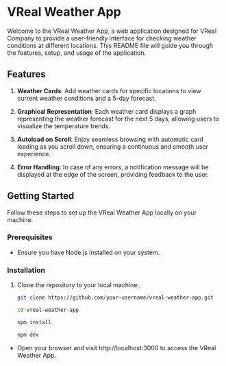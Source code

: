 # VReal Weather App

Welcome to the VReal Weather App, a web application designed for VReal Company to provide a user-friendly interface for checking weather conditions at different locations. This README file will guide you through the features, setup, and usage of the application.

## Features

1. **Weather Cards**: Add weather cards for specific locations to view current weather conditions and a 5-day forecast.

2. **Graphical Representation**: Each weather card displays a graph representing the weather forecast for the next 5 days, allowing users to visualize the temperature trends.

3. **Autoload on Scroll**: Enjoy seamless browsing with automatic card loading as you scroll down, ensuring a continuous and smooth user experience.

4. **Error Handling**: In case of any errors, a notification message will be displayed at the edge of the screen, providing feedback to the user.

## Getting Started

Follow these steps to set up the VReal Weather App locally on your machine.

### Prerequisites

- Ensure you have Node.js installed on your system.

### Installation

1. Clone the repository to your local machine:

   ```bash
   git clone https://github.com/your-username/vreal-weather-app.git

   cd vreal-weather-app

   npm install

   npm dev
   ```

- Open your browser and visit http://localhost:3000 to access the VReal Weather App.
